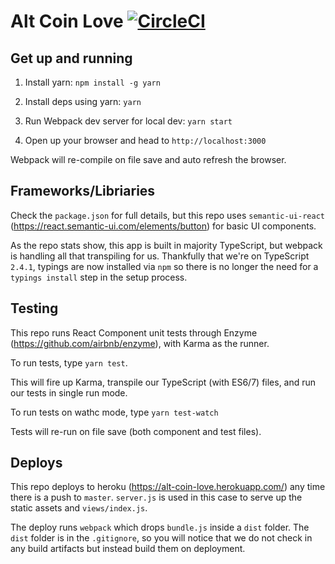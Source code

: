 # Alt Coin Love [![CircleCI](https://circleci.com/gh/brentoneill/alt-coin-love.svg?style=svg)](https://circleci.com/gh/brentoneill/alt-coin-love)

## Get up and running
1. Install yarn: `npm install -g yarn`

2. Install deps using yarn: `yarn`

3. Run Webpack dev server for local dev: `yarn start`

4. Open up your browser and head to `http://localhost:3000`

Webpack will re-compile on file save and auto refresh the browser.

## Frameworks/Libriaries

Check the `package.json` for full details, but this repo uses `semantic-ui-react` (https://react.semantic-ui.com/elements/button) for basic UI components.

As the repo stats show, this app is built in majority TypeScript, but webpack is handling all that transpiling for us. Thankfully that we're on TypeScript `2.4.1`, typings are now installed via `npm` so there is no longer the need for a `typings install` step in the setup process.

## Testing

This repo runs React Component unit tests through Enzyme (https://github.com/airbnb/enzyme), with Karma as the runner.

To run tests, type `yarn test`.

This will fire up Karma, transpile our TypeScript (with ES6/7) files, and run our tests in single run mode.

To run tests on wathc mode, type `yarn test-watch`

Tests will re-run on file save (both component and test files).

## Deploys

This repo deploys to heroku (https://alt-coin-love.herokuapp.com/) any time there is a push to `master`. `server.js` is used in this case to serve up the static assets and `views/index.js`.

The deploy runs `webpack` which drops `bundle.js` inside a `dist` folder. The `dist` folder is in the `.gitignore`, so you will notice that we do not check in any build artifacts but instead build them on deployment.
